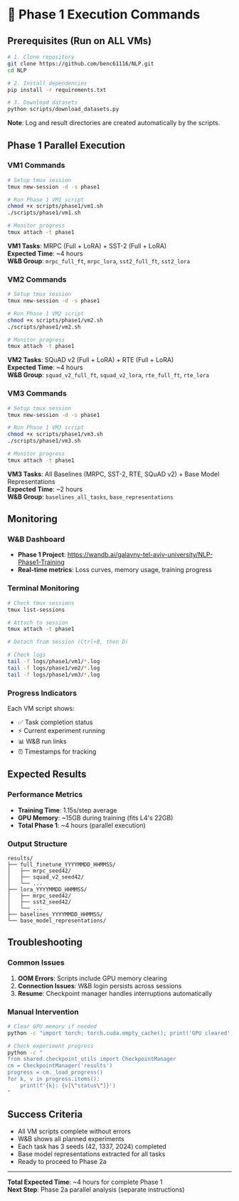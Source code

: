 # 🚀 Phase 1 Execution Commands

## Prerequisites (Run on ALL VMs)

```bash
# 1. Clone repository
git clone https://github.com/benc61116/NLP.git
cd NLP

# 2. Install dependencies
pip install -r requirements.txt

# 3. Download datasets
python scripts/download_datasets.py
```

**Note**: Log and result directories are created automatically by the scripts.

## Phase 1 Parallel Execution

### VM1 Commands
```bash
# Setup tmux session
tmux new-session -d -s phase1

# Run Phase 1 VM1 script
chmod +x scripts/phase1/vm1.sh
./scripts/phase1/vm1.sh

# Monitor progress
tmux attach -t phase1
```

**VM1 Tasks**: MRPC (Full + LoRA) + SST-2 (Full + LoRA)  
**Expected Time**: ~4 hours  
**W&B Group**: `mrpc_full_ft`, `mrpc_lora`, `sst2_full_ft`, `sst2_lora`

### VM2 Commands
```bash
# Setup tmux session
tmux new-session -d -s phase1

# Run Phase 1 VM2 script
chmod +x scripts/phase1/vm2.sh
./scripts/phase1/vm2.sh

# Monitor progress
tmux attach -t phase1
```

**VM2 Tasks**: SQuAD v2 (Full + LoRA) + RTE (Full + LoRA)  
**Expected Time**: ~4 hours  
**W&B Group**: `squad_v2_full_ft`, `squad_v2_lora`, `rte_full_ft`, `rte_lora`

### VM3 Commands
```bash
# Setup tmux session
tmux new-session -d -s phase1

# Run Phase 1 VM3 script
chmod +x scripts/phase1/vm3.sh
./scripts/phase1/vm3.sh

# Monitor progress
tmux attach -t phase1
```

**VM3 Tasks**: All Baselines (MRPC, SST-2, RTE, SQuAD v2) + Base Model Representations  
**Expected Time**: ~2 hours  
**W&B Group**: `baselines_all_tasks`, `base_representations`

## Monitoring

### W&B Dashboard
- **Phase 1 Project**: https://wandb.ai/galavny-tel-aviv-university/NLP-Phase1-Training
- **Real-time metrics**: Loss curves, memory usage, training progress

### Terminal Monitoring
```bash
# Check tmux sessions
tmux list-sessions

# Attach to session
tmux attach -t phase1

# Detach from session (Ctrl+B, then D)

# Check logs
tail -f logs/phase1/vm1/*.log
tail -f logs/phase1/vm2/*.log  
tail -f logs/phase1/vm3/*.log
```

### Progress Indicators
Each VM script shows:
- ✅ Task completion status
- ⚡ Current experiment running
- 📊 W&B run links
- ⏰ Timestamps for tracking

## Expected Results

### Performance Metrics
- **Training Time**: 1.15s/step average
- **GPU Memory**: ~15GB during training (fits L4's 22GB)
- **Total Phase 1**: ~4 hours (parallel execution)

### Output Structure
```
results/
├── full_finetune_YYYYMMDD_HHMMSS/
│   ├── mrpc_seed42/
│   ├── squad_v2_seed42/
│   └── ...
├── lora_YYYYMMDD_HHMMSS/
│   ├── mrpc_seed42/
│   ├── sst2_seed42/
│   └── ...
├── baselines_YYYYMMDD_HHMMSS/
└── base_model_representations/
```

## Troubleshooting

### Common Issues
1. **OOM Errors**: Scripts include GPU memory clearing
2. **Connection Issues**: W&B login persists across sessions
3. **Resume**: Checkpoint manager handles interruptions automatically

### Manual Intervention
```bash
# Clear GPU memory if needed
python -c "import torch; torch.cuda.empty_cache(); print('GPU cleared')"

# Check experiment progress
python -c "
from shared.checkpoint_utils import CheckpointManager
cm = CheckpointManager('results')
progress = cm._load_progress()
for k, v in progress.items():
    print(f'{k}: {v[\"status\"]}')
"
```

## Success Criteria
- All VM scripts complete without errors
- W&B shows all planned experiments
- Each task has 3 seeds (42, 1337, 2024) completed
- Base model representations extracted for all tasks
- Ready to proceed to Phase 2a

---
**Total Expected Time**: ~4 hours for complete Phase 1  
**Next Step**: Phase 2a parallel analysis (separate instructions)
